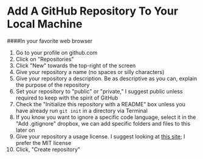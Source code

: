 Add A GitHub Repository To Your Local Machine
=============================================

####In your favorite web browser
1. Go to your profile on github.com
2. Click on "Repositories"
3. Click "New" towards the top-right of the screen
4. Give your repository a name (no spaces or silly characters)
5. Give your repository a description. Be as descriptive as you can, explain the purpose of the repository 
6. Set your repository to "public" or "private," I suggest public unless required to keep with the spirit of GitHub
7. Check the "Initialize this repository with a README" box unless you have already run `git init` in a directory via Terminal
8. If you know you want to ignore a specific code language, select it in the "Add .gitignore" dropbox, we can add specific folders and files to this later on
9. Give your repository a usage license. I suggest looking at [this site](http://choosealicense.com/ "Choose A License"); I prefer the MIT license
10. Click, "Create repository"